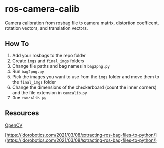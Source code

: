 # ros-camera-calib
Camera calibration from rosbag file to camera matrix, distortion coefficent, rotation vectors, and translation vectors. 

## How To
1. Add your rosbags to the repo folder
2. Create `imgs` and `final_imgs` folders
3. Change file paths and bag names in `bag2png.py`
4. Run `bag2png.py`
5. Pick the images you want to use from the `imgs` folder and move them to the `final_imgs` folder
6. Change the dimensions of the checkerboard (count the inner corners) and the file extension in `camcalib.py`
7. Run `camcalib.py`

## Resources
[OpenCV](https://www.geeksforgeeks.org/camera-calibration-with-python-opencv/#)

[https://idorobotics.com/2021/03/08/extracting-ros-bag-files-to-python/](https://idorobotics.com/2021/03/08/extracting-ros-bag-files-to-python/)
